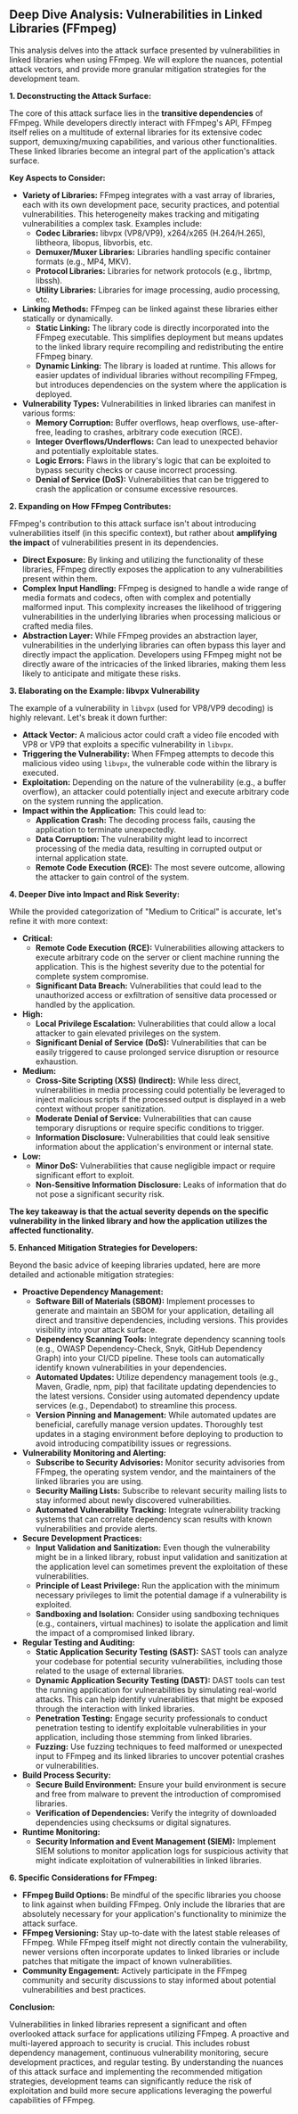 ## Deep Dive Analysis: Vulnerabilities in Linked Libraries (FFmpeg)

This analysis delves into the attack surface presented by vulnerabilities in linked libraries when using FFmpeg. We will explore the nuances, potential attack vectors, and provide more granular mitigation strategies for the development team.

**1. Deconstructing the Attack Surface:**

The core of this attack surface lies in the **transitive dependencies** of FFmpeg. While developers directly interact with FFmpeg's API, FFmpeg itself relies on a multitude of external libraries for its extensive codec support, demuxing/muxing capabilities, and various other functionalities. These linked libraries become an integral part of the application's attack surface.

**Key Aspects to Consider:**

* **Variety of Libraries:** FFmpeg integrates with a vast array of libraries, each with its own development pace, security practices, and potential vulnerabilities. This heterogeneity makes tracking and mitigating vulnerabilities a complex task. Examples include:
    * **Codec Libraries:** libvpx (VP8/VP9), x264/x265 (H.264/H.265), libtheora, libopus, libvorbis, etc.
    * **Demuxer/Muxer Libraries:**  Libraries handling specific container formats (e.g., MP4, MKV).
    * **Protocol Libraries:**  Libraries for network protocols (e.g., librtmp, libssh).
    * **Utility Libraries:**  Libraries for image processing, audio processing, etc.
* **Linking Methods:** FFmpeg can be linked against these libraries either statically or dynamically.
    * **Static Linking:** The library code is directly incorporated into the FFmpeg executable. This simplifies deployment but means updates to the linked library require recompiling and redistributing the entire FFmpeg binary.
    * **Dynamic Linking:** The library is loaded at runtime. This allows for easier updates of individual libraries without recompiling FFmpeg, but introduces dependencies on the system where the application is deployed.
* **Vulnerability Types:** Vulnerabilities in linked libraries can manifest in various forms:
    * **Memory Corruption:** Buffer overflows, heap overflows, use-after-free, leading to crashes, arbitrary code execution (RCE).
    * **Integer Overflows/Underflows:** Can lead to unexpected behavior and potentially exploitable states.
    * **Logic Errors:** Flaws in the library's logic that can be exploited to bypass security checks or cause incorrect processing.
    * **Denial of Service (DoS):**  Vulnerabilities that can be triggered to crash the application or consume excessive resources.

**2. Expanding on How FFmpeg Contributes:**

FFmpeg's contribution to this attack surface isn't about introducing vulnerabilities itself (in this specific context), but rather about **amplifying the impact** of vulnerabilities present in its dependencies.

* **Direct Exposure:** By linking and utilizing the functionality of these libraries, FFmpeg directly exposes the application to any vulnerabilities present within them.
* **Complex Input Handling:** FFmpeg is designed to handle a wide range of media formats and codecs, often with complex and potentially malformed input. This complexity increases the likelihood of triggering vulnerabilities in the underlying libraries when processing malicious or crafted media files.
* **Abstraction Layer:** While FFmpeg provides an abstraction layer, vulnerabilities in the underlying libraries can often bypass this layer and directly impact the application. Developers using FFmpeg might not be directly aware of the intricacies of the linked libraries, making them less likely to anticipate and mitigate these risks.

**3. Elaborating on the Example: libvpx Vulnerability**

The example of a vulnerability in `libvpx` (used for VP8/VP9 decoding) is highly relevant. Let's break it down further:

* **Attack Vector:** A malicious actor could craft a video file encoded with VP8 or VP9 that exploits a specific vulnerability in `libvpx`.
* **Triggering the Vulnerability:** When FFmpeg attempts to decode this malicious video using `libvpx`, the vulnerable code within the library is executed.
* **Exploitation:**  Depending on the nature of the vulnerability (e.g., a buffer overflow), an attacker could potentially inject and execute arbitrary code on the system running the application.
* **Impact within the Application:** This could lead to:
    * **Application Crash:**  The decoding process fails, causing the application to terminate unexpectedly.
    * **Data Corruption:**  The vulnerability might lead to incorrect processing of the media data, resulting in corrupted output or internal application state.
    * **Remote Code Execution (RCE):**  The most severe outcome, allowing the attacker to gain control of the system.

**4. Deeper Dive into Impact and Risk Severity:**

While the provided categorization of "Medium to Critical" is accurate, let's refine it with more context:

* **Critical:**
    * **Remote Code Execution (RCE):**  Vulnerabilities allowing attackers to execute arbitrary code on the server or client machine running the application. This is the highest severity due to the potential for complete system compromise.
    * **Significant Data Breach:** Vulnerabilities that could lead to the unauthorized access or exfiltration of sensitive data processed or handled by the application.
* **High:**
    * **Local Privilege Escalation:** Vulnerabilities that could allow a local attacker to gain elevated privileges on the system.
    * **Significant Denial of Service (DoS):** Vulnerabilities that can be easily triggered to cause prolonged service disruption or resource exhaustion.
* **Medium:**
    * **Cross-Site Scripting (XSS) (Indirect):** While less direct, vulnerabilities in media processing could potentially be leveraged to inject malicious scripts if the processed output is displayed in a web context without proper sanitization.
    * **Moderate Denial of Service:** Vulnerabilities that can cause temporary disruptions or require specific conditions to trigger.
    * **Information Disclosure:** Vulnerabilities that could leak sensitive information about the application's environment or internal state.
* **Low:**
    * **Minor DoS:** Vulnerabilities that cause negligible impact or require significant effort to exploit.
    * **Non-Sensitive Information Disclosure:**  Leaks of information that do not pose a significant security risk.

**The key takeaway is that the actual severity depends on the specific vulnerability in the linked library and how the application utilizes the affected functionality.**

**5. Enhanced Mitigation Strategies for Developers:**

Beyond the basic advice of keeping libraries updated, here are more detailed and actionable mitigation strategies:

* **Proactive Dependency Management:**
    * **Software Bill of Materials (SBOM):** Implement processes to generate and maintain an SBOM for your application, detailing all direct and transitive dependencies, including versions. This provides visibility into your attack surface.
    * **Dependency Scanning Tools:** Integrate dependency scanning tools (e.g., OWASP Dependency-Check, Snyk, GitHub Dependency Graph) into your CI/CD pipeline. These tools can automatically identify known vulnerabilities in your dependencies.
    * **Automated Updates:**  Utilize dependency management tools (e.g., Maven, Gradle, npm, pip) that facilitate updating dependencies to the latest versions. Consider using automated dependency update services (e.g., Dependabot) to streamline this process.
    * **Version Pinning and Management:** While automated updates are beneficial, carefully manage version updates. Thoroughly test updates in a staging environment before deploying to production to avoid introducing compatibility issues or regressions.
* **Vulnerability Monitoring and Alerting:**
    * **Subscribe to Security Advisories:**  Monitor security advisories from FFmpeg, the operating system vendor, and the maintainers of the linked libraries you are using.
    * **Security Mailing Lists:** Subscribe to relevant security mailing lists to stay informed about newly discovered vulnerabilities.
    * **Automated Vulnerability Tracking:** Integrate vulnerability tracking systems that can correlate dependency scan results with known vulnerabilities and provide alerts.
* **Secure Development Practices:**
    * **Input Validation and Sanitization:**  Even though the vulnerability might be in a linked library, robust input validation and sanitization at the application level can sometimes prevent the exploitation of these vulnerabilities.
    * **Principle of Least Privilege:** Run the application with the minimum necessary privileges to limit the potential damage if a vulnerability is exploited.
    * **Sandboxing and Isolation:** Consider using sandboxing techniques (e.g., containers, virtual machines) to isolate the application and limit the impact of a compromised linked library.
* **Regular Testing and Auditing:**
    * **Static Application Security Testing (SAST):**  SAST tools can analyze your codebase for potential security vulnerabilities, including those related to the usage of external libraries.
    * **Dynamic Application Security Testing (DAST):** DAST tools can test the running application for vulnerabilities by simulating real-world attacks. This can help identify vulnerabilities that might be exposed through the interaction with linked libraries.
    * **Penetration Testing:** Engage security professionals to conduct penetration testing to identify exploitable vulnerabilities in your application, including those stemming from linked libraries.
    * **Fuzzing:**  Use fuzzing techniques to feed malformed or unexpected input to FFmpeg and its linked libraries to uncover potential crashes or vulnerabilities.
* **Build Process Security:**
    * **Secure Build Environment:** Ensure your build environment is secure and free from malware to prevent the introduction of compromised libraries.
    * **Verification of Dependencies:**  Verify the integrity of downloaded dependencies using checksums or digital signatures.
* **Runtime Monitoring:**
    * **Security Information and Event Management (SIEM):** Implement SIEM solutions to monitor application logs for suspicious activity that might indicate exploitation of vulnerabilities in linked libraries.

**6. Specific Considerations for FFmpeg:**

* **FFmpeg Build Options:** Be mindful of the specific libraries you choose to link against when building FFmpeg. Only include the libraries that are absolutely necessary for your application's functionality to minimize the attack surface.
* **FFmpeg Versioning:** Stay up-to-date with the latest stable releases of FFmpeg. While FFmpeg itself might not directly contain the vulnerability, newer versions often incorporate updates to linked libraries or include patches that mitigate the impact of known vulnerabilities.
* **Community Engagement:**  Actively participate in the FFmpeg community and security discussions to stay informed about potential vulnerabilities and best practices.

**Conclusion:**

Vulnerabilities in linked libraries represent a significant and often overlooked attack surface for applications utilizing FFmpeg. A proactive and multi-layered approach to security is crucial. This includes robust dependency management, continuous vulnerability monitoring, secure development practices, and regular testing. By understanding the nuances of this attack surface and implementing the recommended mitigation strategies, development teams can significantly reduce the risk of exploitation and build more secure applications leveraging the powerful capabilities of FFmpeg.
